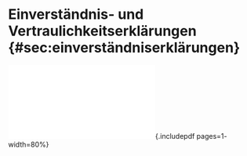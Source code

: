 # Einverständnis- und Vertraulichkeitserklärungen {#sec:einverständniserklärungen}

![Einverständniserklärungen](files/Sample.pdf){.includepdf pages=1- width=80%}
